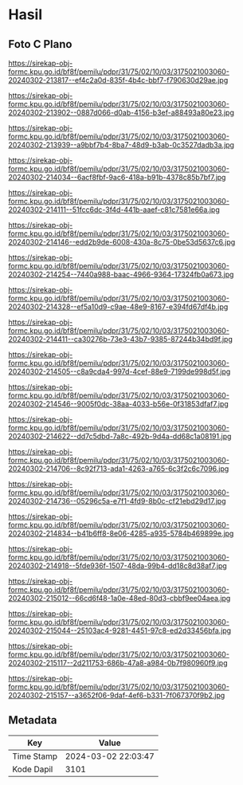 # Hasil

## Foto C Plano

https://sirekap-obj-formc.kpu.go.id/bf8f/pemilu/pdpr/31/75/02/10/03/3175021003060-20240302-213817--ef4c2a0d-835f-4b4c-bbf7-f790630d29ae.jpg

https://sirekap-obj-formc.kpu.go.id/bf8f/pemilu/pdpr/31/75/02/10/03/3175021003060-20240302-213902--0887d066-d0ab-4156-b3ef-a88493a80e23.jpg

https://sirekap-obj-formc.kpu.go.id/bf8f/pemilu/pdpr/31/75/02/10/03/3175021003060-20240302-213939--a9bbf7b4-8ba7-48d9-b3ab-0c3527dadb3a.jpg

https://sirekap-obj-formc.kpu.go.id/bf8f/pemilu/pdpr/31/75/02/10/03/3175021003060-20240302-214034--6acf8fbf-9ac6-418a-b91b-4378c85b7bf7.jpg

https://sirekap-obj-formc.kpu.go.id/bf8f/pemilu/pdpr/31/75/02/10/03/3175021003060-20240302-214111--51fcc6dc-3f4d-441b-aaef-c81c7581e66a.jpg

https://sirekap-obj-formc.kpu.go.id/bf8f/pemilu/pdpr/31/75/02/10/03/3175021003060-20240302-214146--edd2b9de-6008-430a-8c75-0be53d5637c6.jpg

https://sirekap-obj-formc.kpu.go.id/bf8f/pemilu/pdpr/31/75/02/10/03/3175021003060-20240302-214254--7440a988-baac-4966-9364-17324fb0a673.jpg

https://sirekap-obj-formc.kpu.go.id/bf8f/pemilu/pdpr/31/75/02/10/03/3175021003060-20240302-214328--ef5a10d9-c9ae-48e9-8167-e394fd67df4b.jpg

https://sirekap-obj-formc.kpu.go.id/bf8f/pemilu/pdpr/31/75/02/10/03/3175021003060-20240302-214411--ca30276b-73e3-43b7-9385-87244b34bd9f.jpg

https://sirekap-obj-formc.kpu.go.id/bf8f/pemilu/pdpr/31/75/02/10/03/3175021003060-20240302-214505--c8a9cda4-997d-4cef-88e9-7199de998d5f.jpg

https://sirekap-obj-formc.kpu.go.id/bf8f/pemilu/pdpr/31/75/02/10/03/3175021003060-20240302-214546--9005f0dc-38aa-4033-b56e-0f31853dfaf7.jpg

https://sirekap-obj-formc.kpu.go.id/bf8f/pemilu/pdpr/31/75/02/10/03/3175021003060-20240302-214622--dd7c5dbd-7a8c-492b-9d4a-dd68c1a08191.jpg

https://sirekap-obj-formc.kpu.go.id/bf8f/pemilu/pdpr/31/75/02/10/03/3175021003060-20240302-214706--8c92f713-ada1-4263-a765-6c3f2c6c7096.jpg

https://sirekap-obj-formc.kpu.go.id/bf8f/pemilu/pdpr/31/75/02/10/03/3175021003060-20240302-214736--05296c5a-e7f1-4fd9-8b0c-cf21ebd29d17.jpg

https://sirekap-obj-formc.kpu.go.id/bf8f/pemilu/pdpr/31/75/02/10/03/3175021003060-20240302-214834--b41b6ff8-8e06-4285-a935-5784b469899e.jpg

https://sirekap-obj-formc.kpu.go.id/bf8f/pemilu/pdpr/31/75/02/10/03/3175021003060-20240302-214918--5fde936f-1507-48da-99b4-dd18c8d38af7.jpg

https://sirekap-obj-formc.kpu.go.id/bf8f/pemilu/pdpr/31/75/02/10/03/3175021003060-20240302-215012--66cd6f48-1a0e-48ed-80d3-cbbf9ee04aea.jpg

https://sirekap-obj-formc.kpu.go.id/bf8f/pemilu/pdpr/31/75/02/10/03/3175021003060-20240302-215044--25103ac4-9281-4451-97c8-ed2d33456bfa.jpg

https://sirekap-obj-formc.kpu.go.id/bf8f/pemilu/pdpr/31/75/02/10/03/3175021003060-20240302-215117--2d211753-686b-47a8-a984-0b7f980960f9.jpg

https://sirekap-obj-formc.kpu.go.id/bf8f/pemilu/pdpr/31/75/02/10/03/3175021003060-20240302-215157--a3652f06-9daf-4ef6-b331-7f067370f9b2.jpg


## Metadata

| Key        | Value               |
| ---------- | ------------------- |
| Time Stamp | 2024-03-02 22:03:47 |
| Kode Dapil | 3101                |




